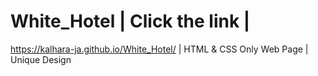 # White_Hotel | Click the link |
https://kalhara-ja.github.io/White_Hotel/ |
HTML & CSS Only Web Page |
Unique Design 
